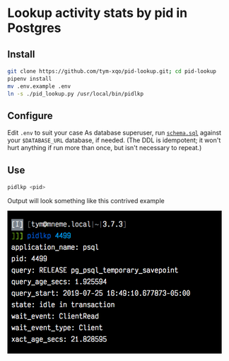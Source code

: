 # Lookup activity stats by pid in Postgres

## Install

```sh
git clone https://github.com/tym-xqo/pid-lookup.git; cd pid-lookup
pipenv install
mv .env.example .env
ln -s ./pid_lookup.py /usr/local/bin/pidlkp
```

## Configure

Edit `.env` to suit your case
As database superuser, run [`schema.sql`](schema.sql) against your `$DATABASE_URL` database, if needed. (The DDL is idempotent; it won't hurt anything if run more than once, but isn't necessary to repeat.)

## Use

```sh
pidlkp <pid>
```

Output will look something like this contrived example

![pidlkp example](image/example.png)
